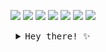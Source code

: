 <p align="center">
    <img src="https://user-images.githubusercontent.com/221550/85214611-167db180-b33b-11ea-9b84-4f1f8aab7428.gif">
    <img src="https://user-images.githubusercontent.com/221550/85214614-1e3d5600-b33b-11ea-8089-82fcbc1470bc.gif">
    <img src="https://user-images.githubusercontent.com/221550/85214617-21d0dd00-b33b-11ea-970d-2b51133103c9.gif">
    <img src="https://user-images.githubusercontent.com/221550/85214571-99ead300-b33a-11ea-8369-f2f8b5f9fd66.gif">
    <img src="https://user-images.githubusercontent.com/221550/85214582-af5ffd00-b33a-11ea-872e-a4c5cfe5a792.gif">
    <img src="https://user-images.githubusercontent.com/221550/85214563-8c354d80-b33a-11ea-9fc6-597ba3b51a6f.gif">
    <img src="https://user-images.githubusercontent.com/221550/85214568-935c5b80-b33a-11ea-8b2e-612d1b6cfb58.gif">
</p>

<details>
    <summary align="center"><samp>Hey there! ✨</samp></summary>
    <hr>
    <img src="https://i.ibb.co/Sxb0Vhh/rsz-stats.png" align="left" valign="middle">
    I’m <strong>Estefania</strong> (she/her). I’m  an  <code>Compter Science student</code> at Tec de Monterrey.
    I also love cats, anime and SHINee. I spend a lot of my time participating in hackathons and learning ML.
    <p align="center">
     <strong> Languages and Tools I like</strong>
        <p align="center">
    <img width="26px" src="https://www.python.org/static/opengraph-icon-200x200.png" />
        <img width="26px" src="https://www.sommelierdecafe.com/2019/wp-content/uploads/2009/06/java-logo1-161x300.png" />
        <img width="26px" src="https://e7.pngegg.com/pngimages/211/917/png-clipart-pycharm-integrated-development-environment-jetbrains-intellij-idea-python-others-miscellaneous-angle.png" />
    <img width="26px" src="https://w7.pngwing.com/pngs/392/422/png-transparent-intellij-idea-integrated-development-environment-computer-software-pycharm-jetbrains-java-plum-miscellaneous-text-logo-thumbnail.png" />
         <img width="26px" src="https://static.javatpoint.com/tutorial/pandas/images/python-pandas.png" />
            <img width="26px" src="https://upload.wikimedia.org/wikipedia/commons/thumb/1/1a/NumPy_logo.svg/1280px-NumPy_logo.svg.png" />
            <img width="26px" src="https://upload.wikimedia.org/wikipedia/commons/thumb/2/2d/Tensorflow_logo.svg/957px-Tensorflow_logo.svg.png" />
           <img width="26px" src="https://infinapps.com/wp-content/uploads/2018/10/mongodb-logo.png" />
           <img width="26px" src="https://cdn.worldvectorlogo.com/logos/flask.svg" />
        <img width="26px" src="https://upload.wikimedia.org/wikipedia/commons/thumb/b/b2/Bootstrap_logo.svg/1200px-Bootstrap_logo.svg.png" />
    </p>
    </p>
    <hr>
    <p align="center">
     <br>
    <a href="https://twitter.com/Estefi_jim_gar"><kbd>say hi on twitter</kbd></a> <a href="https://www.instagram.com/estefi_jim/"><kbd>follow me on ig</kbd></a>  <a        href="https://devpost.com/Estefaniajim?ref_content=user-portfolio&ref_feature=portfolio&ref_medium=global-nav"><kbd>check my devpost</kbd></a>  <a href="https://www.linkedin.com/in/estefania-jimenez-garcia-b6b81a13b/"><kbd>connect with my linkedin</kbd></a>
    </p>
</details>
